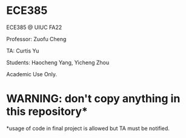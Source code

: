 # ECE385
ECE385 @ UIUC FA22

Professor: Zuofu Cheng

TA: Curtis Yu

Students: Haocheng Yang, Yicheng Zhou

Academic Use Only. 
# WARNING: don't copy anything in this repository* 
*usage of code in final project is allowed but TA must be notified. 
